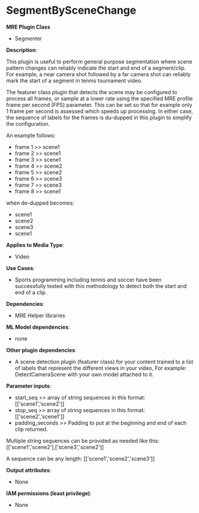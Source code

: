 # SegmentBySceneChange #

**MRE Plugin Class**
- Segmenter

**Description**:

This plugin is useful to perform general purpose segmentation where scene pattern changes can reliably indicate the start and end of a segment/clip. For example, a near camera shot followed by a far camera shot can reliably mark the start of a segment in tennis tournament video.

The featurer class plugin that detects the scene may be configured to process all frames, or sample at a lower rate using the specified MRE profile frame per second (FPS) parameter. This can be set so that for example only 1 frame per second is assessed which speeds up processing. In either case, the sequence of labels for the frames is du-dupped in this plugin to simplify the configuration.

An example follows:

- frame 1 >> scene1
- frame 2 >> scene1
- frame 3 >> scene1
- frame 4 >> scene2
- frame 5 >> scene2
- frame 6 >> scene3
- frame 7 >> scene3
- frame 8 >> scene1

when de-dupped becomes:
- scene1
- scene2
- scene3
- scene1

**Applies to Media Type**:
- Video

**Use Cases**:
- Sports programming including tennis and soccer have been successfully tested with this methodology to detect both the start and end of a clip.

**Dependencies**:
- MRE Helper libraries

**ML Model dependencies**:
- none

**Other plugin dependencies**:
- A scene detection plugin (featurer class) for your content trained to a list of labels that represent the different views in your video, For example: DetectCameraScene with your own model attached to it.

**Parameter inputs**:
- start_seq >> array of string sequences in this format: [['scene1','scene2']]
- stop_seq >> array of string sequences in this format: [['scene2','scene1']]
- padding_seconds >> Padding to put at the beginning and end of each clip returned.

Multiple string sequences can be provided as needed like this:
[['scene1','scene2'],['scene3','scene2']]

A sequence can be any length:
[['scene1','scene2','scene3']]

**Output attributes**:
- None

**IAM permissions (least privilege)**:
- None
